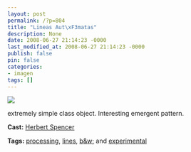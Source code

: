 ```yaml
---
layout: post
permalink: /?p=804
title: "Lineas Aut\xF3matas"
description: None
date: 2008-06-27 21:14:23 -0000
last_modified_at: 2008-06-27 21:14:23 -0000
publish: false
pin: false
categories:
- imagen
tags: []
---
```

[![](http://b.vimeocdn.com/ts/572/787/57278795_200.jpg)](http://vimeo.com/1244572)

extremely simple class object. Interesting emergent pattern.

**Cast:** [Herbert Spencer](http://vimeo.com/hspencer)

**Tags:** [processing](http://vimeo.com/tag:processing), [lines](http://vimeo.com/tag:lines), [b&w;](http://vimeo.com/tag:bandw) and [experimental](http://vimeo.com/tag:experimental)
